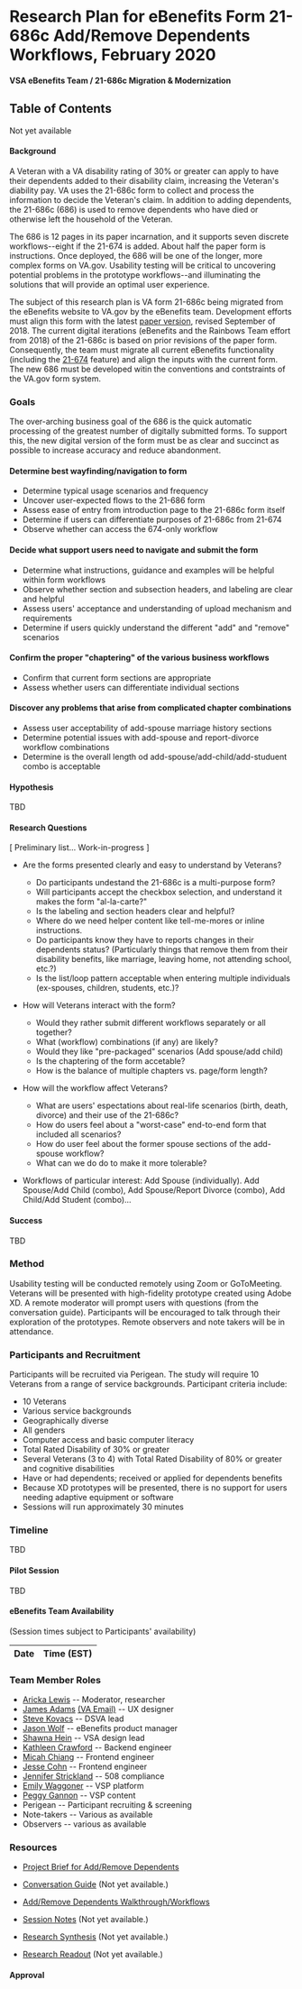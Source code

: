 # Research Plan for eBenefits Form 21-686c Add/Remove Dependents Workflows, February 2020  

#### VSA eBenefits Team / 21-686c Migration & Modernization

## Table of Contents
Not yet available

#### Background
A Veteran with a VA disability rating of 30% or greater can apply to have their dependents added to their disability claim, increasing the Veteran's diability pay. VA uses the 21-686c form to collect and process the information to decide the Veteran's claim. In addition to adding dependents, the 21-686c (686) is used to remove dependents who have died or otherwise left the household of the Veteran.

The 686 is 12 pages in its paper incarnation, and it supports seven discrete workflows--eight if the 21-674 is added. About half the paper form is instructions. Once deployed, the 686 will be one of the longer, more complex forms on VA.gov. Usability testing will be critical to uncovering potential problems in the prototype workflows--and illuminating the solutions that will provide an optimal user experience.

The subject of this research plan is VA form 21-686c being migrated from the eBenefits website to VA.gov by the eBenefits team. Development efforts must align this form with the latest [paper version](https://www.vba.va.gov/pubs/forms/VBA-21-686C-ARE.pdf), revised September of 2018. The current digital iterations (eBenefits and the Rainbows Team effort from 2018) of the 21-686c is based on prior revisions of the paper form. Consequently, the team must migrate all current eBenefits functionality (including the [21-674](https://www.vba.va.gov/pubs/forms/VBA-21-674-ARE.pdf) feature) and align the inputs with the current form. The new 686 must be developed witin the conventions and contstraints of the VA.gov form system. 

### Goals

The over-arching business goal of the 686 is the quick automatic processing of the greatest number of digitally submitted forms. To support this, the new digital version of the form must be as clear and succinct as possible to increase accuracy and reduce abandonment.

#### Determine best wayfinding/navigation to form
 - Determine typical usage scenarios and frequency
 - Uncover user-expected flows to the 21-686 form
 - Assess ease of entry from introduction page to the 21-686c form itself
 - Determine if users can differentiate purposes of 21-686c from 21-674 
 - Observe whether can access the 674-only workflow

#### Decide what support users need to navigate and submit the form
 - Determine what instructions, guidance and examples will be helpful within form workflows
 - Observe whether section and subsection headers, and labeling are clear and helpful
 - Assess users' acceptance and understanding of upload mechanism and requirements
 - Determine if users quickly understand the different "add" and "remove" scenarios

#### Confirm the proper "chaptering" of the various business workflows
 - Confirm that current form sections are appropriate
 - Assess whether users can differentiate individual sections

#### Discover any problems that arise from complicated chapter combinations
 - Assess user acceptability of add-spouse marriage history sections
 - Determine potential issues with add-spouse and report-divorce workflow combinations
 - Determine is the overall length od add-spouse/add-child/add-studuent combo is acceptable

#### Hypothesis
TBD

#### Research  Questions
[ Preliminary list... Work-in-progress ]
- Are the forms presented clearly and easy to understand by Veterans?
  - Do participants undestand the 21-686c is a multi-purpose form? 
  - Will participants accept the checkbox selection, and understand it makes the form "al-la-carte?"
  - Is the labeling and section headers clear and helpful?
  - Where do we need helper content like tell-me-mores or inline instructions.
  - Do participants know they have to reports changes in their dependents status? (Particularly things that remove them from their disability benefits, like marriage, leaving home, not attending school, etc.?)
  - Is the list/loop pattern acceptable when entering multiple individuals (ex-spouses, children, students, etc.)?

- How will Veterans interact with the form?
  - Would they rather submit different workflows separately or all together?
  - What (workflow) combinations (if any) are likely? 
  - Would they like "pre-packaged" scenarios (Add spouse/add child)
  - Is the chaptering of the form accetable?
  - How is the balance of multiple chapters vs. page/form length?
 
- How will the workflow affect Veterans?
  - What are users' espectations about real-life scenarios (birth, death, divorce) and their use of the 21-686c? 
  - How do users feel about a "worst-case" end-to-end form that included all scenarios? 
  - How do user feel about the former spouse sections of the add-spouse workflow?
  - What can we do do to make it more tolerable?

- Workflows of particular interest: Add Spouse (individually). Add Spouse/Add Child (combo), Add Spouse/Report Divorce (combo), Add Child/Add Student (combo)...

#### Success
TBD

### Method
Usability testing will be conducted remotely using Zoom or GoToMeeting. Veterans will be presented with high-fidelity prototype created using Adobe XD. A remote moderator will prompt users with questions (from the conversation guide). Participants will be encouraged to talk through their exploration of the prototypes. Remote observers and note takers will be in attendance.

### Participants and Recruitment
Participants will be recruited via Perigean. The study will require 10 Veterans from a range of service backgrounds. Participant criteria include:
- 10 Veterans
- Various service backgrounds
- Geographically diverse
- All genders
- Computer access and basic computer literacy
- Total Rated Disability of 30% or greater
- Several Veterans (3 to 4) with Total Rated Disability of 80% or greater and cognitive disabilities
- Have or had dependents; received or applied for dependents benefits
- Because XD prototypes will be presented, there is no support for users needing adaptive equipment or software
- Sessions will run approximately 30 minutes

### Timeline
TBD

#### Pilot Session
TBD

#### eBenefits Team Availability
(Session times subject to Participants' availability)

Date | Time (EST)
-----|-----------

### Team Member Roles
- [Aricka Lewis](aricka@adhoc.com) -- Moderator, researcher
- [James Adams](jadams@governmentcio.com) [(VA Email)](james-adams2@va.gov) -- UX designer
- [Steve Kovacs](steve.kovacs@va.gov) -- DSVA lead
- [Jason Wolf](jwolf@governmentcio.com) -- eBenefits product manager
- [Shawna Hein](shawna@adhocteam.us) -- VSA design lead
- [Kathleen Crawford](kcrawford@governmentcio.com) -- Backend engineer
- [Micah Chiang](micha@adhocteam.us) -- Frontend engineer
- [Jesse Cohn](jesse.cohn@adhocteam.us) -- Frontend engineer
- [Jennifer Strickland](jennifer.stricklandn@adhocteam.us) -- 508 compliance
- [Emily Waggoner](emily@adhocteam.us) -- VSP platform
- [Peggy Gannon](peggy@thesocompany.com) -- VSP content
- Perigean -- Participant recruiting & screening
- Note-takers -- Various as available
- Observers -- various as available

### Resources
- [Project Brief for Add/Remove Dependents](https://github.com/department-of-veterans-affairs/va.gov-team/blob/master/teams/vsa/teams/ebenefits/issue-briefs/apply-modify-dependents.md)

- [Conversation Guide]() (Not yet available.)

- [Add/Remove Dependents Walkthrough/Workflows](https://xd.adobe.com/view/0f7759a1-b990-4d71-50c9-138d9e593fd0-7946/)

- [Session Notes]() (Not yet available.)

- [Research Synthesis]() (Not yet available.)

- [Research Readout]() (Not yet available.)

#### Approval
